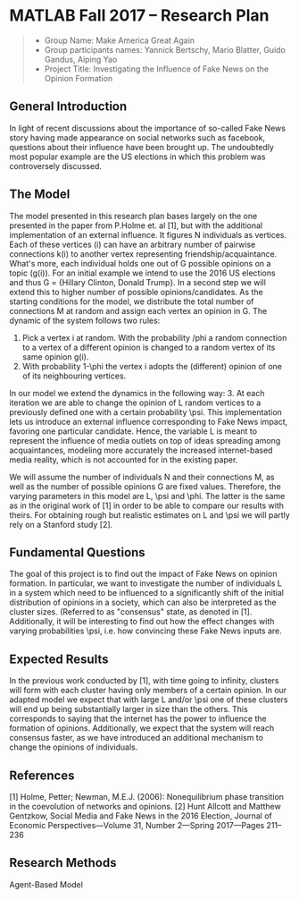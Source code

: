 ﻿# MATLAB Fall 2017 – Research Plan


> * Group Name: Make America Great Again
> * Group participants names: Yannick Bertschy, Mario Blatter, Guido Gandus, Aiping Yao
> * Project Title: Investigating the Influence of Fake News on the Opinion Formation

## General Introduction

In light of recent discussions about the importance of so-called Fake News story having made appearance on social networks such as facebook, questions about their influence have been brought up.
The undoubtedly most popular example are the US elections in which this problem was controversely discussed.

## The Model
The model presented in this research plan bases largely on the one presented in the paper from P.Holme et. al [1], but with the additional implementation of an external influence.
It figures N individuals as vertices. Each of these vertices (i) can have an arbitrary number of pairwise connections k(i) to another vertex representing friendship/acquaintance.
What's more, each individual holds one out of G possible opinions on a topic (g(i)). For an initial example we intend to use the 2016 US elections and thus G = {Hillary Clinton, Donald Trump}. In a second step we will extend this to higher number of possible opinions/candidates.
As the starting conditions for the model, we distribute the total number of connections M at random and assign each vertex an opinion in G.
The dynamic of the system follows two rules:
1. Pick a vertex i at random. With the probability /phi a random connection to a vertex of a different opinion is changed to a random vertex of its same opinion g(i).
2. With probability 1-\phi the vertex i adopts the (different) opinion of one of its neighbouring vertices.

In our model we extend the dynamics in the following way:
3. At each iteration we are able to change the opinion of L random vertices to a previously defined one with a certain probability \psi. This implementation lets us introduce an external influence corresponding to Fake News impact, favoring one particular candidate.
Hence, the variable L is meant to represent the influence of media outlets on top of ideas spreading among acquaintances, modeling more accurately the increased internet-based media reality, which is not accounted for in the existing paper.

We will assume the number of individuals N and their connections M, as well as the number of possible opinions G are fixed values.
Therefore, the varying parameters in this model are L, \psi and \phi. The latter is the same as in the original work of [1] in order to be able to compare our results with theirs.
For obtaining rough but realistic estimates on L and \psi we will partly rely on a Stanford study [2].

## Fundamental Questions

The goal of this project is to find out the impact of Fake News on opinion formation.
In particular, we want to investigate the number of individuals L in a system which need to be influenced to a significantly shift of the initial distribution of opinions in a society, which can also be interpreted as the cluster sizes. (Referred to as "consensus" state, as denoted in [1].
Additionally, it will be interesting to find out how the effect changes with varying probabilities \psi, i.e. how convincing these Fake News inputs are.

## Expected Results

In the previous work conducted by [1], with time going to infinity, clusters will form with each cluster having only members of a certain opinion. 
In our adapted model we expect that with large L and/or \psi one of these clusters will end up being substantially larger in size than the others. This corresponds to saying that the internet has the power to influence the formation of opinions.
Additionally, we expect that the system will reach consensus faster, as we have introduced an additional mechanism to change the opinions of individuals.

## References 

[1] Holme, Petter; Newman, M.E.J. (2006): Nonequilibrium phase transition in the coevolution of networks and opinions.
[2] Hunt Allcott and Matthew Gentzkow, Social Media and Fake News in the 2016 Election, Journal of Economic Perspectives—Volume 31, Number 2—Spring 2017—Pages 211–236

## Research Methods

Agent-Based Model
